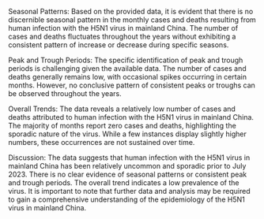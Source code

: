 Seasonal Patterns: 
Based on the provided data, it is evident that there is no discernible seasonal pattern in the monthly cases and deaths resulting from human infection with the H5N1 virus in mainland China. The number of cases and deaths fluctuates throughout the years without exhibiting a consistent pattern of increase or decrease during specific seasons.

Peak and Trough Periods: 
The specific identification of peak and trough periods is challenging given the available data. The number of cases and deaths generally remains low, with occasional spikes occurring in certain months. However, no conclusive pattern of consistent peaks or troughs can be observed throughout the years.

Overall Trends: 
The data reveals a relatively low number of cases and deaths attributed to human infection with the H5N1 virus in mainland China. The majority of months report zero cases and deaths, highlighting the sporadic nature of the virus. While a few instances display slightly higher numbers, these occurrences are not sustained over time.

Discussion:
The data suggests that human infection with the H5N1 virus in mainland China has been relatively uncommon and sporadic prior to July 2023. There is no clear evidence of seasonal patterns or consistent peak and trough periods. The overall trend indicates a low prevalence of the virus. It is important to note that further data and analysis may be required to gain a comprehensive understanding of the epidemiology of the H5N1 virus in mainland China.